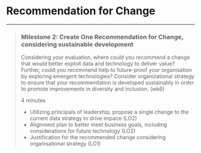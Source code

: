 # Recommendation for Change

---
> ### Milestone 2: Create One Recommendation for Change, considering sustainable development
>
> Considering your evaluation, where could you recommend a change that would better exploit data and technology to deliver value?
> Further, could you recommend help to future-proof your organisation by exploring emergent technologies? Consider organizational strategy to ensure that your recommendation is developed sustainably in order to promote improvements in diversity and inclusion. (wk6)
>
> 4 minutes
> * Utilizing principals of leadership, propose a single change to the current data strategy to drive impace (LO2)
> * Alignment plan to better meet business goals, including considerations for future technology (LO2)
> * Justification for the recommended change considering organisational strategy (LO1)